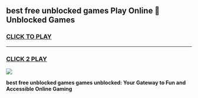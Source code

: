 
## best free unblocked games Play Online 👋 Unblocked Games
<h3>
<a href="https://premium.freeplayer.one?title=best_free_unblocked_games&ref=19F">CLICK TO PLAY</a></h3>
<hr>

<h3>
<a href="https://premium.freeplayer.one?title=best_free_unblocked_games&ref=19F">CLICK 2 PLAY</a>
  
</h3>

<a href="https://premium.freeplayer.one?title=best_free_unblocked_games&ref=19F"><img src="https://clearcache.store/games.png"></a>


**best free unblocked games games unblocked: Your Gateway to Fun and Accessible Online Gaming**
